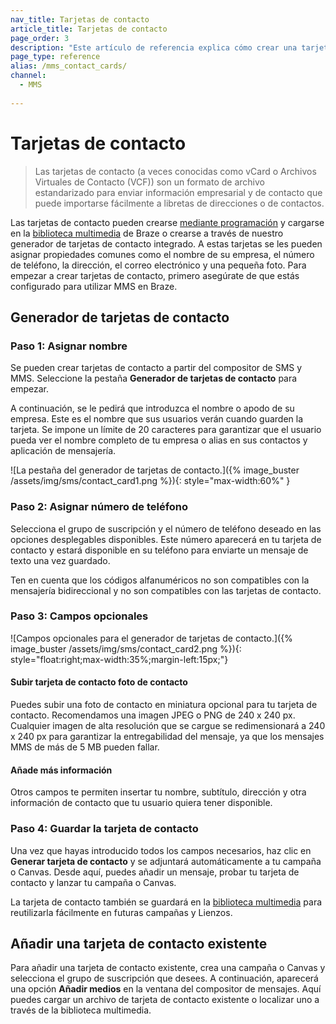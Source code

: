 ```yaml
---
nav_title: Tarjetas de contacto
article_title: Tarjetas de contacto
page_order: 3
description: "Este artículo de referencia explica cómo crear una tarjeta de contacto para incluirla en tus mensajes MMS y SMS."
page_type: reference
alias: /mms_contact_cards/
channel:
  - MMS
  
---
```


# Tarjetas de contacto 

> Las tarjetas de contacto (a veces conocidas como vCard o Archivos Virtuales de Contacto (VCF)) son un formato de archivo estandarizado para enviar información empresarial y de contacto que puede importarse fácilmente a libretas de direcciones o de contactos. 

Las tarjetas de contacto pueden crearse [mediante programación](https://www.twilio.com/blog/send-vcard-twilio-sms) y cargarse en la [biblioteca multimedia]({{site.baseurl}}/user_guide/engagement_tools/templates_and_media/media_library/#media-library) de Braze o crearse a través de nuestro generador de tarjetas de contacto integrado. A estas tarjetas se les pueden asignar propiedades comunes como el nombre de su empresa, el número de teléfono, la dirección, el correo electrónico y una pequeña foto. Para empezar a crear tarjetas de contacto, primero asegúrate de que estás configurado para utilizar MMS en Braze.

## Generador de tarjetas de contacto

### Paso 1: Asignar nombre

Se pueden crear tarjetas de contacto a partir del compositor de SMS y MMS. Seleccione la pestaña **Generador de tarjetas de contacto** para empezar.

A continuación, se le pedirá que introduzca el nombre o apodo de su empresa. Este es el nombre que sus usuarios verán cuando guarden la tarjeta. Se impone un límite de 20 caracteres para garantizar que el usuario pueda ver el nombre completo de tu empresa o alias en sus contactos y aplicación de mensajería. 

![La pestaña del generador de tarjetas de contacto.]({% image_buster /assets/img/sms/contact_card1.png %}){: style="max-width:60%" }

### Paso 2: Asignar número de teléfono

Selecciona el grupo de suscripción y el número de teléfono deseado en las opciones desplegables disponibles. Este número aparecerá en tu tarjeta de contacto y estará disponible en su teléfono para enviarte un mensaje de texto una vez guardado.

Ten en cuenta que los códigos alfanuméricos no son compatibles con la mensajería bidireccional y no son compatibles con las tarjetas de contacto.

### Paso 3: Campos opcionales

![Campos opcionales para el generador de tarjetas de contacto.]({% image_buster /assets/img/sms/contact_card2.png %}){: style="float:right;max-width:35%;margin-left:15px;"}

#### Subir tarjeta de contacto foto de contacto

Puedes subir una foto de contacto en miniatura opcional para tu tarjeta de contacto. Recomendamos una imagen JPEG o PNG de 240 x 240 px. Cualquier imagen de alta resolución que se cargue se redimensionará a 240 x 240 px para garantizar la entregabilidad del mensaje, ya que los mensajes MMS de más de 5 MB pueden fallar.

#### Añade más información

Otros campos te permiten insertar tu nombre, subtítulo, dirección y otra información de contacto que tu usuario quiera tener disponible. 

### Paso 4: Guardar la tarjeta de contacto

Una vez que hayas introducido todos los campos necesarios, haz clic en **Generar tarjeta de contacto** y se adjuntará automáticamente a tu campaña o Canvas. Desde aquí, puedes añadir un mensaje, probar tu tarjeta de contacto y lanzar tu campaña o Canvas.

La tarjeta de contacto también se guardará en la [biblioteca multimedia]({{site.baseurl}}/user_guide/engagement_tools/templates_and_media/media_library/#media-library) para reutilizarla fácilmente en futuras campañas y Lienzos.

## Añadir una tarjeta de contacto existente

Para añadir una tarjeta de contacto existente, crea una campaña o Canvas y selecciona el grupo de suscripción que desees. A continuación, aparecerá una opción **Añadir medios** en la ventana del compositor de mensajes. Aquí puedes cargar un archivo de tarjeta de contacto existente o localizar uno a través de la biblioteca multimedia.

